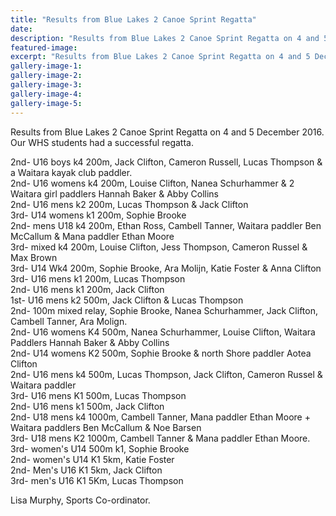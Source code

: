 ```yaml
---
title: "Results from Blue Lakes 2 Canoe Sprint Regatta"
date: 
description: "Results from Blue Lakes 2 Canoe Sprint Regatta on 4 and 5 December. Our WHS students had a successful regatta..."
featured-image: 
excerpt: "Results from Blue Lakes 2 Canoe Sprint Regatta on 4 and 5 December 2016. Our WHS students had a successful regatta."
gallery-image-1: 
gallery-image-2: 
gallery-image-3: 
gallery-image-4: 
gallery-image-5: 
---
```


<p>Results from Blue Lakes 2 Canoe Sprint Regatta on 4 and 5 December 2016. Our WHS students had a successful regatta.</p>
<p><span>2nd- U16 boys k4 200m, Jack Clifton, Cameron Russell, Lucas Thompson &amp; a Waitara kayak club paddler.</span><br /><span>2nd- U16 womens k4 200m, Louise Clifton, Nanea Schurhammer &amp; 2 Waitara girl paddlers Hannah Baker &amp; Abby Collins&nbsp;</span><br /><span>2nd- U16 mens k2 200m, Lucas Thompson &amp; Jack Clifton&nbsp;</span><br /><span>3rd- U14 womens k1 200m, Sophie Brooke</span><span class="text_exposed_show"><br />2nd- mens U18 k4 200m, Ethan Ross, Cambell Tanner, Waitara paddler Ben McCallum &amp; Mana paddler Ethan Moore<br />3rd- mixed k4 200m, Louise Clifton, Jess Thompson, Cameron Russel &amp; Max Brown&nbsp;<br />3rd- U14 Wk4 200m, Sophie Brooke, Ara Molijn, Katie Foster &amp; Anna Clifton&nbsp;<br />3rd- U16 mens k1 200m, Lucas Thompson&nbsp;<br />2nd- U16 mens k1 200m, Jack Clifton&nbsp;<br />1st- U16 mens k2 500m, Jack Clifton &amp; Lucas Thompson<br />2nd- 100m mixed relay, Sophie Brooke, Nanea Schurhammer, Jack Clifton, Cambell Tanner, Ara Molign.<br />2nd- U16 womens K4 500m, Nanea Schurhammer, Louise Clifton, Waitara Paddlers Hannah Baker &amp; Abby Collins<br />2nd- U14 womens K2 500m, Sophie Brooke &amp; north Shore paddler Aotea Clifton&nbsp;<br />2nd- U16 mens k4 500m, Lucas Thompson, Jack Clifton, Cameron Russel &amp; Waitara paddler<br />3rd- U16 mens K1 500m, Lucas Thompson<br />2nd- U16 mens k1 500m, Jack Clifton&nbsp;<br />2nd- U18 mens k4 1000m, Cambell Tanner, Mana paddler Ethan Moore + Waitara paddlers Ben McCallum &amp; Noe Barsen<br />3rd- U18 mens K2 1000m, Cambell Tanner &amp; Mana paddler Ethan Moore.<br />3rd- women's U14 500m k1, Sophie Brooke<br />2nd- women's U14 K1 5km, Katie Foster<br />2nd- Men's U16 K1 5km, Jack Clifton&nbsp;<br />3rd- men's U16 K1 5Km, Lucas Thompson</span></p>
<p><span class="text_exposed_show">Lisa Murphy, Sports Co-ordinator.</span></p>

